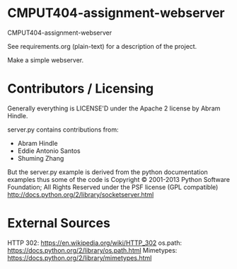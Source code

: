 CMPUT404-assignment-webserver
=============================

CMPUT404-assignment-webserver

See requirements.org (plain-text) for a description of the project.

Make a simple webserver.

Contributors / Licensing
========================

Generally everything is LICENSE'D under the Apache 2 license by Abram Hindle.

server.py contains contributions from:

* Abram Hindle
* Eddie Antonio Santos
* Shuming Zhang

But the server.py example is derived from the python documentation
examples thus some of the code is Copyright © 2001-2013 Python
Software Foundation; All Rights Reserved under the PSF license (GPL
compatible) http://docs.python.org/2/library/socketserver.html


External Sources
======================
HTTP 302: https://en.wikipedia.org/wiki/HTTP_302
os.path: https://docs.python.org/2/library/os.path.html
Mimetypes: https://docs.python.org/2/library/mimetypes.html
